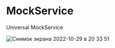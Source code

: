 # MockService
Universal MockService

![Снимок экрана 2022-10-29 в 20 33 51](https://user-images.githubusercontent.com/88098218/198845364-746f3d32-847d-4555-8bea-4b5072a7694a.png)
